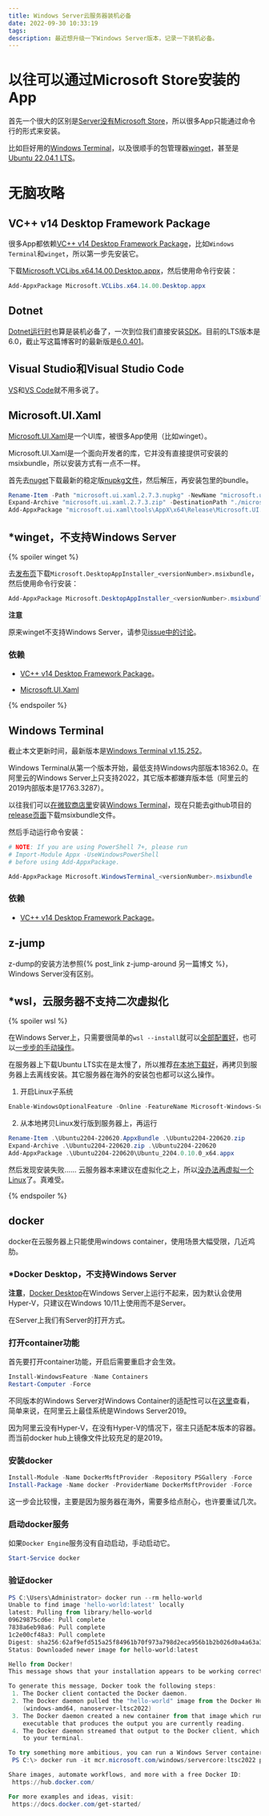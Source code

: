 ```yaml
---
title: Windows Server云服务器装机必备
date: 2022-09-30 10:33:19
tags:
description: 最近想升级一下Windows Server版本，记录一下装机必备。
---
```

# 以往可以通过Microsoft Store安装的App
首先一个很大的区别是[Server没有Microsoft Store](https://learn.microsoft.com/en-us/windows/msix/msix-server-2019#considerations)，所以很多App只能通过命令行的形式来安装。

比如巨好用的[Windows Terminal](https://github.com/microsoft/terminal)，以及很顺手的包管理器[winget](https://github.com/microsoft/winget-cli)，甚至是[Ubuntu 22.04.1 LTS](https://www.microsoft.com/store/apps/9PN20MSR04DW)。

# 无脑攻略

## VC++ v14 Desktop Framework Package

很多App都依赖[VC++ v14 Desktop Framework Package](https://docs.microsoft.com/troubleshoot/cpp/c-runtime-packages-desktop-bridge#how-to-install-and-update-desktop-framework-packages)，比如`Windows Terminal`和`winget`，所以第一步先安装它。

下载[Microsoft.VCLibs.x64.14.00.Desktop.appx](https://aka.ms/Microsoft.VCLibs.x64.14.00.Desktop.appx)，然后使用命令行安装：

```powershell
Add-AppxPackage Microsoft.VCLibs.x64.14.00.Desktop.appx
```

## Dotnet

[Dotnet运行时](https://dotnet.microsoft.com/en-us/download/dotnet/6.0/runtime)也算是装机必备了，一次到位我们直接安装[SDK](https://dotnet.microsoft.com/en-us/download)。目前的LTS版本是6.0，截止写这篇博客时的最新版是[6.0.401](https://dotnet.microsoft.com/en-us/download/dotnet/thank-you/sdk-6.0.401-windows-x64-installer)。

## Visual Studio和Visual Studio Code

[VS](https://visualstudio.microsoft.com/vs/)和[VS Code](https://code.visualstudio.com/)就不用多说了。

## Microsoft.UI.Xaml

[Microsoft.UI.Xaml](https://github.com/microsoft/microsoft-ui-xaml)是一个UI库，被很多App使用（比如winget）。

Microsoft.UI.Xaml是一个面向开发者的库，它并没有直接提供可安装的msixbundle，所以安装方式有一点不一样。

首先去[nuget](https://www.nuget.org/packages/Microsoft.UI.Xaml)下载最新的稳定版[nupkg文件](https://www.nuget.org/api/v2/package/Microsoft.UI.Xaml/2.7.3)，然后解压，再安装包里的bundle。

```powershell
Rename-Item -Path "microsoft.ui.xaml.2.7.3.nupkg" -NewName "microsoft.ui.xaml.2.7.3.zip"
Expand-Archive "microsoft.ui.xaml.2.7.3.zip" -DestinationPath "./microsoft.ui.xaml"
Add-AppxPackage "microsoft.ui.xaml\tools\AppX\x64\Release\Microsoft.UI.Xaml.2.7.appx"
```

## *winget，不支持Windows Server

{% spoiler winget %}

去[发布页](https://github.com/microsoft/winget-cli/releases)下载`Microsoft.DesktopAppInstaller_<versionNumber>.msixbundle`，然后使用命令行安装：

```powershell
Add-AppxPackage Microsoft.DesktopAppInstaller_<versionNumber>.msixbundle
```

**注意**

原来winget不支持Windows Server，请参见[issue中的讨论](https://github.com/microsoft/winget-cli/issues/702#issuecomment-764997870)。

### 依赖

- [VC++ v14 Desktop Framework Package](#VC-v14-Desktop-Framework-Package)。

- [Microsoft.UI.Xaml](#Microsoft-UI-Xaml)

{% endspoiler %}

## Windows Terminal

截止本文更新时间，最新版本是[Windows Terminal v1.15.252](https://github.com/microsoft/terminal/releases/tag/v1.15.2524.0)。

Windows Terminal从第一个版本开始，最低支持Windows内部版本18362.0。在阿里云的Windows Server上只支持2022，其它版本都嫌弃版本低（阿里云的2019内部版本是17763.3287）。

以往我们可以[在微软商店里](https://aka.ms/terminal)安装[Windows Terminal](https://github.com/microsoft/terminal)，现在只能去github项目的[release页面](https://github.com/microsoft/terminal/releases)下载msixbundle文件。

然后手动运行命令安装：

```powershell
# NOTE: If you are using PowerShell 7+, please run
# Import-Module Appx -UseWindowsPowerShell
# before using Add-AppxPackage.

Add-AppxPackage Microsoft.WindowsTerminal_<versionNumber>.msixbundle
```

### 依赖

- [VC++ v14 Desktop Framework Package](#VC-v14-Desktop-Framework-Package)。

## z-jump

z-dump的安装方法参照{% post_link z-jump-around 另一篇博文 %}，Windows Server没有区别。

## *wsl，云服务器不支持二次虚拟化

{% spoiler wsl %}

在Windows Server上，只需要很简单的`wsl --install`就可以[全部配置好](https://learn.microsoft.com/en-us/windows/wsl/install-on-server)，也可以[一步步的手动操作](https://learn.microsoft.com/en-us/windows/wsl/install-manual)。

在服务器上下载Ubuntu LTS实在是太慢了，所以推荐[在本地下载好](https://learn.microsoft.com/en-us/windows/wsl/install-manual#downloading-distributions)，再拷贝到服务器上去离线安装。其它服务器在海外的安装包也都可以这么操作。

1. 开启Linux子系统
```powershell
Enable-WindowsOptionalFeature -Online -FeatureName Microsoft-Windows-Subsystem-Linux
```

2. 从本地拷贝Linux发行版到服务器上，再运行
```powershell
Rename-Item .\Ubuntu2204-220620.AppxBundle .\Ubuntu2204-220620.zip
Expand-Archive .\Ubuntu2204-220620.zip .\Ubuntu2204-220620
Add-AppxPackage .\Ubuntu2204-220620\Ubuntu_2204.0.10.0_x64.appx
```

然后发现安装失败…… 云服务器本来建议在虚拟化之上，所以[没办法再虚拟一个Linux](https://help.aliyun.com/document_detail/25412.html#section-nxc-2zs-2gb)了。真难受。

{% endspoiler %}

## docker

docker在云服务器上只能使用windows container，使用场景大幅受限，几近鸡肋。

### *Docker Desktop，不支持Windows Server

**注意**，[Docker Desktop](https://www.docker.com/products/docker-desktop/)在Windows Server上运行不起来，因为默认会使用Hyper-V，只建议在Windows 10/11上使用而不是Server。

在Server上我们有Server的打开方式。

### 打开container功能

首先要打开container功能，开启后需要重启才会生效。

```powershell
Install-WindowsFeature -Name Containers
Restart-Computer -Force
```

不同版本的Windows Server对Windows Container的适配性可以在[这里](https://learn.microsoft.com/en-us/virtualization/windowscontainers/deploy-containers/version-compatibility?tabs=windows-server-2022%2Cwindows-11#windows-server-host-os-compatibility)查看，简单来说，在阿里云上最佳系统是Windows Server2019。

因为阿里云没有Hyper-V，在没有Hyper-V的情况下，宿主只适配本版本的容器。而当前docker hub上镜像文件比较充足的是2019。

### 安装docker

```powershell
Install-Module -Name DockerMsftProvider -Repository PSGallery -Force
Install-Package -Name docker -ProviderName DockerMsftProvider -Force
```

这一步会比较慢，主要是因为服务器在海外，需要多给点耐心，也许要重试几次。

### 启动docker服务

如果`Docker Engine`服务没有自动启动，手动启动它。

```powershell
Start-Service docker
```

### 验证docker

```powershell
PS C:\Users\Administrator> docker run --rm hello-world
Unable to find image 'hello-world:latest' locally
latest: Pulling from library/hello-world
09629875cd6e: Pull complete
7838a6eb98a6: Pull complete
1c2e00cf48a3: Pull complete
Digest: sha256:62af9efd515a25f84961b70f973a798d2eca956b1b2b026d0a4a63a3b0b6a3f2
Status: Downloaded newer image for hello-world:latest

Hello from Docker!
This message shows that your installation appears to be working correctly.

To generate this message, Docker took the following steps:
 1. The Docker client contacted the Docker daemon.
 2. The Docker daemon pulled the "hello-world" image from the Docker Hub.
    (windows-amd64, nanoserver-ltsc2022)
 3. The Docker daemon created a new container from that image which runs the
    executable that produces the output you are currently reading.
 4. The Docker daemon streamed that output to the Docker client, which sent it
    to your terminal.

To try something more ambitious, you can run a Windows Server container with:
 PS C:\> docker run -it mcr.microsoft.com/windows/servercore:ltsc2022 powershell

Share images, automate workflows, and more with a free Docker ID:
 https://hub.docker.com/

For more examples and ideas, visit:
 https://docs.docker.com/get-started/
```
